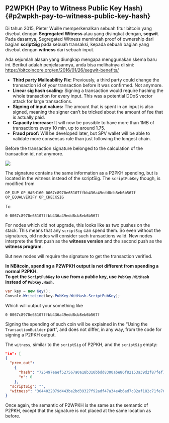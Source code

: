 ## P2WPKH \(Pay to Witness Public Key Hash\) {#p2wpkh-pay-to-witness-public-key-hash}

Di tahun 2015, Pieter Wuille memperkenalkan sebuah fitur bitcoin yang disebut dengan **Segregated Witness** atau yang disingkat dengan, **segwit**. Pada dasarnya, Segregated Witness memindah proof of ownership dari bagian **scriptSig** pada sebuah transaksi, kepada sebuah bagian yang disebut dengan **witness** dari sebuah input.

Ada sejumlah alasan yang diungkap mengapa menggunakan skema baru ini. Berikut adalah penjelasannya, anda bisa melihatnya di sini: [https:\/\/bitcoincore.org\/en\/2016\/01\/26\/segwit-benefits\/](https://bitcoincore.org/en/2016/01/26/segwit-benefits/)

* **Third party Malleability Fix:** Previously, a third party could change the transaction id of your transaction before it was confirmed. Not anymore.
* **Linear sig hash scaling:** Signing a transaction would require hashing the whole transaction for every input. This was a potential DDoS vector attack for large transactions.
* **Signing of input values:** The amount that is spent in an input is also signed, meaning the signer can’t be tricked about the amount of fee that is actually paid.
* **Capacity increase:** It will now be possible to have more than 1MB of transactions every 10 min, up to around 1.75.
* **Fraud proof:** Will be developed later, but SPV wallet will be able to validate more consensus rule than just following the longest chain.

Before the transaction signature belonged to the calculation of the transaction id, not anymore.

![](../assets/segwit.png)

The signature contains the same information as a P2PKH spending, but is located in the witness instead of the scriptSig. The `scriptPubKey` though, is modified from

```
OP_DUP OP_HASH160 0067c8970e65107ffbb436a49edd8cb8eb6b567f OP_EQUALVERIFY OP_CHECKSIG
```

To

```
0 0067c8970e65107ffbb436a49edd8cb8eb6b567f
```

For nodes which did not upgrade, this looks like as two pushes on the stack. This means that any `scriptSig` can spend them. So even without the signatures, old nodes will consider such transactions valid. New nodes interprete the first push as the **witness version** and the second push as the **witness program**.

But new nodes will require the signature to get the transaction verified.

**In NBitcoin, spending a P2WPKH output is not different from spending a normal P2PKH.  
To get the **`ScriptPubKey`** to use from a public key, use **`PubKey.WitHash`** instead of **`PubKey.Hash`**.**

```cs
var key = new Key();
Console.WriteLine(key.PubKey.WitHash.ScriptPubKey);
```

Which will output your something like

```
0 0067c8970e65107ffbb436a49edd8cb8eb6b567f
```

Signing the spending of such coin will be explained in the “Using the `TransactionBuilder` part”, and does not differ, in any way, from the code for signing a P2PKH output.

The `witness`, similar to the `scriptSig` of P2PKH, and the `scriptSig` empty:

```json
"in": [
{
  "prev_out": 
    {
      "hash": "725497eaef527567a0a18b310bbdd8300abe86f82153a39d2f87fef713dc8177",
      "n": 0
    },
  "scriptSig": "",
  "witness": "3044022079d443be2bd39327f92adf47a34e4b6ad7c82af182c71fe76ccd39743ced58cf0220149de3e8f11e47a989483f371d3799a710a7e862dd33c9bd842c417002a1c32901 0363f24cd2cb27bb35eb2292789ce4244d55ce580218fd81688197d4ec3b005a67"
}
```

Once again, the semantic of P2WPKH is the same as the semantic of P2PKH, except that the signature is not placed at the same location as before.

